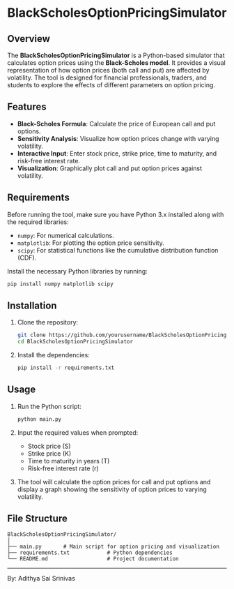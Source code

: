 # BlackScholesOptionPricingSimulator

## Overview

The **BlackScholesOptionPricingSimulator** is a Python-based simulator that calculates option prices using the **Black-Scholes model**. It provides a visual representation of how option prices (both call and put) are affected by volatility. The tool is designed for financial professionals, traders, and students to explore the effects of different parameters on option pricing.

## Features

- **Black-Scholes Formula**: Calculate the price of European call and put options.
- **Sensitivity Analysis**: Visualize how option prices change with varying volatility.
- **Interactive Input**: Enter stock price, strike price, time to maturity, and risk-free interest rate.
- **Visualization**: Graphically plot call and put option prices against volatility.

## Requirements

Before running the tool, make sure you have Python 3.x installed along with the required libraries:

- `numpy`: For numerical calculations.
- `matplotlib`: For plotting the option price sensitivity.
- `scipy`: For statistical functions like the cumulative distribution function (CDF).

Install the necessary Python libraries by running:

```bash
pip install numpy matplotlib scipy
```

## Installation

1. Clone the repository:
   ```bash
   git clone https://github.com/yourusername/BlackScholesOptionPricingSimulator.git
   cd BlackScholesOptionPricingSimulator
   ```

2. Install the dependencies:
   ```bash
   pip install -r requirements.txt
   ```

## Usage

1. Run the Python script:

   ```bash
   python main.py
   ```

2. Input the required values when prompted:
   - Stock price (S)
   - Strike price (K)
   - Time to maturity in years (T)
   - Risk-free interest rate (r)

3. The tool will calculate the option prices for call and put options and display a graph showing the sensitivity of option prices to varying volatility.

## File Structure

```
BlackScholesOptionPricingSimulator/
│
├── main.py       # Main script for option pricing and visualization
├── requirements.txt            # Python dependencies
└── README.md                   # Project documentation
```

---

By: Adithya Sai Srinivas

